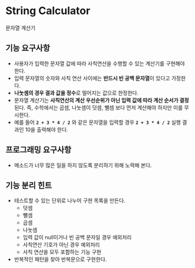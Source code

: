 # String Calculator
문자열 계산기

## **기능 요구사항**

- 사용자가 입력한 문자열 값에 따라 사칙연산을 수행할 수 있는 계산기를 구현해야 한다.
- 입력 문자열의 숫자와 사칙 연산 사이에는 **반드시 빈 공백 문자열**이 있다고 가정한다.
- **나눗셈의 경우 결과 값을 정수**로 떨어지는 값으로 한정한다.
- 문자열 계산기는 **사칙연산의 계산 우선순위가 아닌 입력 값에 따라 계산 순서가 결정**된다. 즉, 수학에서는 곱셈, 나눗셈이 덧셈, 뺄셈 보다 먼저 계산해야 하지만 이를 무시한다.
- 예를 들어 **`2 + 3 * 4 / 2`** 와 같은 문자열을 입력할 경우 **`2 + 3 * 4 / 2`** 실행 결과인 10을 출력해야 한다.

## **프로그래밍 요구사항**

- 메소드가 너무 많은 일을 하지 않도록 분리하기 위해 노력해 본다.

## **기능 분리 힌트**

- 테스트할 수 있는 단위로 나누어 구현 목록을 만든다.
    - 덧셈
    - 뺄셈
    - 곱셈
    - 나눗셈
    - 입력 값이 null이거나 빈 공백 문자일 경우 예외처리
    - 사칙연산 기호가 아닌 경우 예외처리
    - 사칙 연산을 모두 포함하는 기능 구현
- 반복적인 패턴을 찾아 반복문으로 구현한다.
